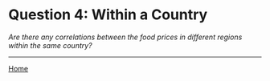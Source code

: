 # Question 4: Within a Country
*Are there any correlations between the food prices in different regions within the same country?*

<hr>

<a href="/DAV/dashboard">Home</a>
